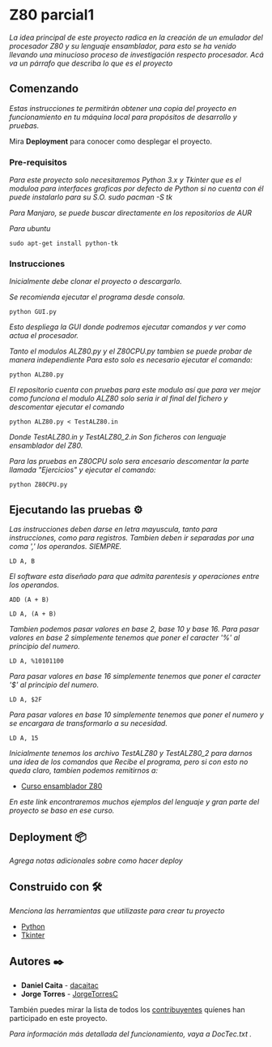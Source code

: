 
# Z80 parcial1

_La idea principal de este proyecto radica en la creación de un emulador del procesador Z80 y su
lenguaje ensamblador, para esto se ha venido llevando una minucioso proceso de investigación respecto
procesador._
_Acá va un párrafo que describa lo que es el proyecto_

## Comenzando

_Estas instrucciones te permitirán obtener una copia del proyecto en funcionamiento en tu máquina local para propósitos de desarrollo y pruebas._

Mira **Deployment** para conocer como desplegar el proyecto.


### Pre-requisitos

_Para este proyecto solo necesitaremos Python 3.x y Tkinter que es el moduloa para interfaces graficas por defecto de Python si no cuenta con él puede instalarlo para su S.O. sudo pacman -S tk_

_Para Manjaro, se puede buscar directamente en los repositorios de AUR_

_Para ubuntu_
```
sudo apt-get install python-tk
```


### Instrucciones

_Inicialmente debe clonar el proyecto o descargarlo._

_Se recomienda ejecutar el programa desde consola._

```
python GUI.py
```
_Esto despliega la GUI donde podremos ejecutar comandos y ver como actua el procesador._

_Tanto el modulos ALZ80.py y el Z80CPU.py tambien se puede probar de manera independiente_
_Para esto solo es necesario ejecutar el comando:_

```
python ALZ80.py
```

_El repositorio cuenta con pruebas para este modulo así que para ver mejor como funciona el modulo ALZ80 solo seria
ir al final del fichero y descomentar ejecutar el comando_

```
python ALZ80.py < TestALZ80.in
```

_Donde TestALZ80.in y TestALZ80_2.in Son ficheros con lenguaje ensamblador del Z80._

_Para las pruebas en Z80CPU solo sera encesario descomentar la parte llamada "Ejercicios"
y ejecutar el comando:_

```
python Z80CPU.py
```

## Ejecutando las pruebas ⚙️

_Las instrucciones deben darse en letra mayuscula, tanto para instrucciones, como para registros._
_Tambien deben ir separadas por una coma ',' los operandos. SIEMPRE._

```
LD A, B
```

_El software esta diseñado para que admita parentesis y operaciones entre los operandos._

```
ADD (A + B)
```

```
LD A, (A + B)
```

_Tambien podemos pasar valores en base 2, base 10 y base 16._
_Para pasar valores en base 2 simplemente tenemos que poner el caracter '%' al principio del numero._

```
LD A, %10101100
```

_Para pasar valores en base 16 simplemente tenemos que poner el caracter '$' al principio del numero._

```
LD A, $2F
```

_Para pasar valores en base 10 simplemente tenemos que poner el numero y se encargara de transformarlo a su necesidad._

```
LD A, 15
```

_Inicialmente tenemos los archivo TestALZ80 y TestALZ80_2 para darnos una idea de los
comandos que Recibe el programa, pero si con esto no queda claro, tambien podemos
remitirnos a:_
  * [Curso ensamblador Z80](https://wiki.speccy.org/cursos/ensamblador/lenguaje_1)

_En este link encontraremos muchos ejemplos del lenguaje y gran parte del proyecto se baso en ese curso._


## Deployment 📦

_Agrega notas adicionales sobre como hacer deploy_

## Construido con 🛠️

_Menciona las herramientas que utilizaste para crear tu proyecto_

* [Python](https://docs.python.org/3/library/)
* [Tkinter](https://docs.python.org/2/library/tkinter.html)


## Autores ✒️


* **Daniel Caita** -  [dacaitac](https://github.com/dacaitac)
* **Jorge Torres** -  [JorgeTorresC](https://github.com/JorgeTorresC/)

También puedes mirar la lista de todos los [contribuyentes](https://github.com/your/project/contributors) quíenes han participado en este proyecto.

_Para información más detallada del funcionamiento, vaya a DocTec.txt ._
